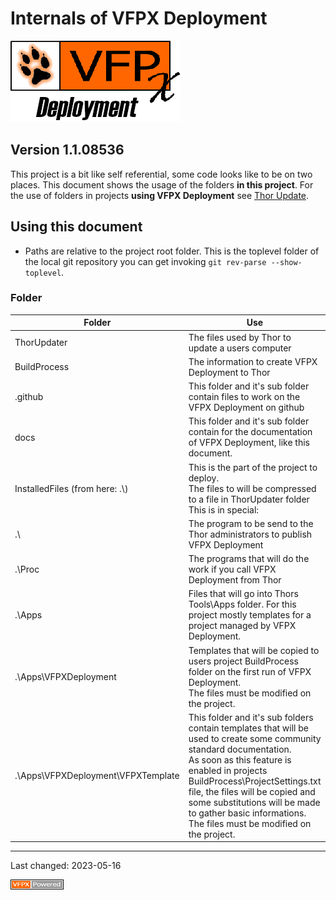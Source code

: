# Internals of VFPX Deployment
![](./Images/vfpxdeployment.png)
## Version 1.1.08536

This project is a bit like self referential, some code looks like to be on two places.
This document shows the usage of the folders  **in this project**.
For the use of folders in projects **using VFPX Deployment** see
[Thor Update](./ThorUpdate.md).

## Using this document
- Paths are relative to the project root folder. This is the toplevel folder of the local git repository you can get invoking `git rev-parse --show-toplevel`.

### Folder
| Folder | Use |
|----|----|
| ThorUpdater | The files used by Thor to update a users computer |
| BuildProcess | The information to create VFPX Deployment to Thor |
| .github | This folder and it's sub folder contain files to work on the VFPX Deployment on github |
| docs | This folder and it's sub folder contain for the documentation of VFPX Deployment, like this document. |
| InstalledFiles (from here: .\\) | This is the part of the project to deploy.<br />The files to will be compressed to a file in ThorUpdater folder<br />This is in special: |
| .\\ | The program to be send to the Thor administrators to publish VFPX Deployment |
| .\\Proc | The programs that will do the work if you call VFPX Deployment from Thor |
| .\\Apps | Files that will go into Thors Tools\\Apps folder. For this project mostly templates for a project managed by VFPX Deployment. |
| .\\Apps\\VFPXDeployment | Templates that will be copied to users project BuildProcess folder on the first run of VFPX Deployment.<br />The files must be modified on the project. |
| .\\Apps\\VFPXDeployment\\VFPXTemplate | This folder and it's sub folders contain templates that will be used to create some community standard documentation.<br />As soon as this feature is enabled in projects BuildProcess\\ProjectSettings.txt file, the files will be copied and some substitutions will be made to gather basic informations.<br />The files must be modified on the project. |

----
Last changed: 2023-05-16

![](./Images/vfpxpoweredby_alternative.gif)

